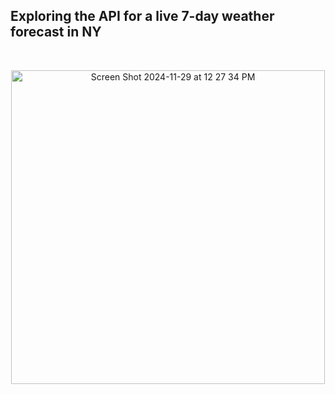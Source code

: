 
  ## Exploring the API for a live 7-day weather forecast in NY
<br><center>
  <a href= "https://anacolla2.github.io/US-NWS-API-Project/"><img width="502" alt="Screen Shot 2024-11-29 at 12 27 34 PM" src="https://github.com/user-attachments/assets/62f08485-0149-4f05-aa69-1304260828ee"></a></center>
</center>
</br>
